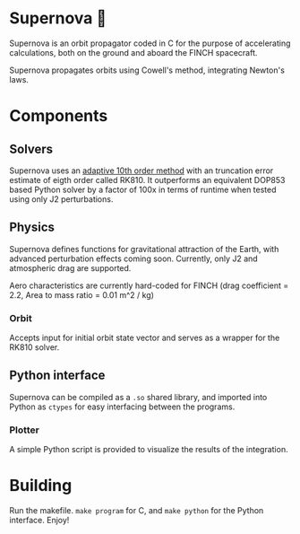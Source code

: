 # Supernova 🌟
Supernova is an orbit propagator coded in C for the purpose of accelerating calculations, both on the ground and aboard the FINCH spacecraft.

Supernova propagates orbits using Cowell's method, integrating Newton's laws.

# Components
## Solvers
Supernova uses an [adaptive 10th order method](https://sce.uhcl.edu/feagin/courses/rk10.pdf) with an truncation error estimate of eigth order called RK810. It outperforms an equivalent DOP853 based Python solver by a factor of 100x in terms of runtime when tested using only J2 perturbations.

## Physics
Supernova defines functions for gravitational attraction of the Earth, with advanced perturbation effects coming soon. Currently, only J2 and atmospheric drag are supported.

Aero characteristics are currently hard-coded for FINCH (drag coefficient = 2.2, Area to mass ratio = 0.01 m^2 / kg)

### Orbit
Accepts input for initial orbit state vector and serves as a wrapper for the RK810 solver.

## Python interface
Supernova can be compiled as a `.so` shared library, and imported into Python as `ctypes` for easy interfacing between the programs.

### Plotter
A simple Python script is provided to visualize the results of the integration.

# Building
Run the makefile. `make program` for C, and `make python` for the Python interface. Enjoy!



